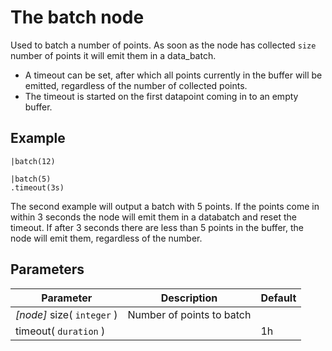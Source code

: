The batch node
=====================

Used to batch a number of points. 
As soon as the node has collected `size` number of points it will emit them in a data_batch.

* A timeout can be set, after which all points currently in the buffer will be emitted, regardless of the number of collected points.
* The timeout is started on the first datapoint coming in to an empty buffer.

Example
-------
```dfs  
|batch(12)

|batch(5)
.timeout(3s)
```

The second example will output a batch with 5 points. 
If the points come in within 3 seconds the node will emit them in a databatch and reset the timeout.
If after 3 seconds there are less than 5 points in the buffer, the node will emit them, regardless of the number.


Parameters
----------

Parameter     | Description | Default 
--------------|-------------|---------
_[node]_ size( `integer` )| Number of points to batch |
timeout( `duration` )|   | 1h 
 